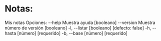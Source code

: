 # Notas:
Mis notas
Opciones:
      --help     Muestra ayuda                                        [booleano]
      --version  Muestra número de versión                            [booleano]
  -l, --listar                                       [booleano] [defecto: false]
  -h, --hasta                                               [número] [requerido]
  -b, --base                                                [número] [requerido]